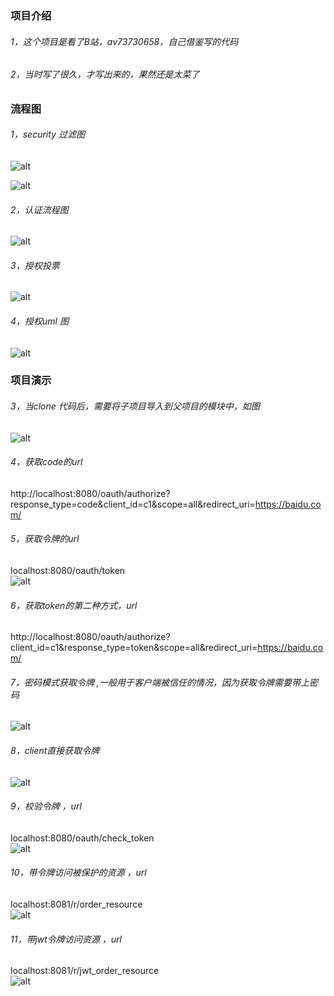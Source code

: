 ### 项目介绍
###### 1，这个项目是看了B站，av73730658，自己借鉴写的代码<br/>
###### 2，当时写了很久，才写出来的，果然还是太菜了<br/>

### 流程图

###### 1，security 过滤图
![alt](images/security.png) <br/>

![alt](images/security2.png) <br/>

###### 2，认证流程图
![alt](images/auth.png) <br/>

###### 3，授权投票
![alt](images/authori.png) <br/>

###### 4，授权uml 图
![alt](images/accessdecis.png) <br/>

### 项目演示
###### 3，当clone 代码后，需要将子项目导入到父项目的模块中，如图<br/>
![alt](images/module.png) <br/>

###### 4，获取code的url <br/>
http://localhost:8080/oauth/authorize?response_type=code&client_id=c1&scope=all&redirect_uri=https://baidu.com/ <br/>

###### 5，获取令牌的url<br/>
localhost:8080/oauth/token<br/>
![alt](images/oauth_token.png)

###### 6，获取token的第二种方式，url <br/>
http://localhost:8080/oauth/authorize?client_id=c1&response_type=token&scope=all&redirect_uri=https://baidu.com/ <br/>

###### 7，密码模式获取令牌 ,一般用于客户端被信任的情况，因为获取令牌需要带上密码<br/>
![alt](images/password_token.png)

###### 8，client直接获取令牌 <br/>
![alt](images/client_token.png)


###### 9，校验令牌 ，url <br/>
localhost:8080/oauth/check_token <br/>
![alt](images/check_token.png)

###### 10，带令牌访问被保护的资源 ，url <br/>
localhost:8081/r/order_resource <br/>
![alt](images/access_resource.png)

###### 11，带jwt令牌访问资源  ，url <br/>
localhost:8081/r/jwt_order_resource <br/>
![alt](images/jwt_check_token.png)























